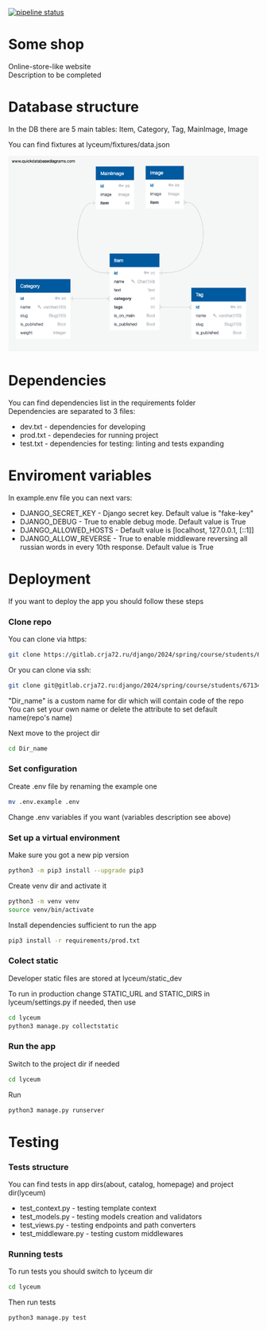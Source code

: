 [![pipeline status](https://gitlab.crja72.ru/django/2024/spring/course/students/67134-xxtornexx2016-course-1112/badges/main/pipeline.svg)](https://gitlab.crja72.ru/django/2024/spring/course/students/67134-xxtornexx2016-course-1112/-/commits/main)

# Some shop

Online-store-like website  
Description to be completed

# Database structure
In the DB there are 5 main tables: Item, Category, Tag, MainImage, Image

You can find fixtures at lyceum/fixtures/data.json

![ER Diagram](ER.jpg)  

# Dependencies  
You can find dependencies list in the requirements folder  
Dependencies are separated to 3 files:  
- dev.txt - dependencies for developing  
- prod.txt - dependecies for running project  
- test.txt - dependencies for testing: linting and tests expanding  

# Enviroment variables  
In example.env file you can next vars:
- DJANGO_SECRET_KEY - Django secret key. Default value is "fake-key"
- DJANGO_DEBUG - True to enable debug mode. Default value is True
- DJANGO_ALLOWED_HOSTS - Default value is [localhost, 127.0.0.1, [::1]]
- DJANGO_ALLOW_REVERSE - True to enable middleware reversing all russian words in every 10th response. Default value is True


# Deployment
If you want to deploy the app you should follow these steps

### Clone repo

You can clone via https:  
```bash
git clone https://gitlab.crja72.ru/django/2024/spring/course/students/67134-xxtornexx2016-course-1112.git Dir_name
```  

Or you can clone via ssh:  
```bash
git clone git@gitlab.crja72.ru:django/2024/spring/course/students/67134-xxtornexx2016-course-1112.git Dir_name
```  

"Dir_name" is a custom name for dir which will contain code of the repo  
You can set your own name or delete the attribute to set default name(repo's name)  

Next move to the project dir
```bash
cd Dir_name
```


### Set configuration
Create .env file by renaming the example one  
```bash
mv .env.example .env
```
Change .env variables if you want (variables description see above)

### Set up a virtual environment
Make sure you got a new pip version
```bash
python3 -m pip3 install --upgrade pip3
```
Create venv dir and activate it
```bash
python3 -m venv venv  
source venv/bin/activate  
```
Install dependencies sufficient to run the app
```bash
pip3 install -r requirements/prod.txt  
```

### Colect static

Developer static files are stored at lyceum/static_dev

To run in production change STATIC_URL and STATIC_DIRS in lyceum/settings.py if needed, then use
```bash
cd lyceum
python3 manage.py collectstatic
```

### Run the app
Switch to the project dir if needed
```bash
cd lyceum
```
Run
```bash
python3 manage.py runserver
```

# Testing
### Tests structure  
You can find tests in app dirs(about, catalog, homepage) and project dir(lyceum)  

- test_context.py - testing template context  
- test_models.py - testing models creation and validators  
- test_views.py -  testing endpoints and path converters   
- test_middleware.py - testing custom middlewares  

### Running tests  
To run tests you should switch to lyceum dir
```bash
cd lyceum
```
Then run tests
```bash 
python3 manage.py test
```
